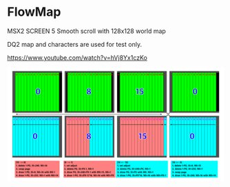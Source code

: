 # FlowMap
MSX2 SCREEN 5 Smooth scroll with 128x128 world map

DQ2 map and characters are used for test only.

https://www.youtube.com/watch?v=hVj8Yx1czKo

![flowmap](reference/flowmap.png)
